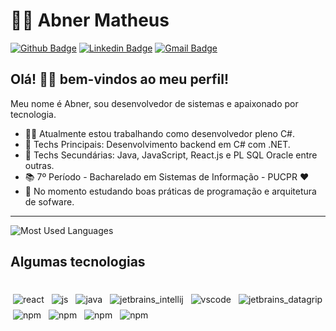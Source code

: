 # :man_technologist: Abner Matheus

[![Github Badge](https://img.shields.io/badge/-Github-000?style=flat-square&logo=Github&logoColor=white&link=https://github.com/ABNERMATHEUS)](https://github.com/ABNERMATHEUS)
[![Linkedin Badge](https://img.shields.io/badge/-LinkedIn-blue?style=flat-square&logo=Linkedin&logoColor=white&link=https://www.linkedin.com/in/abner-matheus/)](https://www.linkedin.com/in/abner-matheus/)
[![Gmail Badge](https://img.shields.io/badge/-Gmail-c14438?style=flat-square&logo=Gmail&logoColor=white&link=mailto:abnerm80@gmail.com)](mailto:abnerm80@gmail.com)

## Olá! 👋🏾 bem-vindos ao meu perfil!

Meu nome é Abner, sou desenvolvedor de sistemas e apaixonado por tecnologia. 

- :office_worker: Atualmente estou trabalhando como desenvolvedor pleno C#.
- :blue_heart: Techs Principais: Desenvolvimento backend em C# com .NET.
- :blue_heart: Techs Secundárias: Java, JavaScript, React.js e PL SQL Oracle entre outras.
- :books: 7º Período - Bacharelado em Sistemas de Informação - PUCPR :heart:
-  🌱 No momento estudando boas práticas de programação e arquitetura de sofware.

---
<div>
  
   
  <img align="center" src="https://github-readme-stats.anuraghazra1.vercel.app/api?username=ABNERMATHEUS&show_icons=true&include_all_commits=true&theme=tokyonight" alt="Most Used Languages" style="margin-right:90px;" />
  

</div>

## Algumas tecnologias

<div>
 <br>
<img src="https://github.com/Quadrified/Quadrified/blob/master/assets/svg/dev/frameworks/react.svg" alt="react" style="vertical-align:top; margin:4px">
<img src="https://github.com/Quadrified/Quadrified/blob/master/assets/svg/dev/languages/js.svg" alt="js" style="vertical-align:top; margin:4px">
<img src="https://github.com/Quadrified/Quadrified/blob/master/assets/svg/dev/languages/java.svg" alt="java" style="vertical-align:top; margin:4px">
<img src="https://github.com/Quadrified/Quadrified/blob/master/assets/svg/dev/tools/jetbrains_intellij.svg" alt="jetbrains_intellij" style="vertical-align:top; margin:4px">
<img src="https://github.com/Quadrified/Quadrified/blob/master/assets/svg/dev/tools/visualstudio_code.svg" alt="vscode" style="vertical-align:top; margin:4px">
<img src="https://github.com/Quadrified/Quadrified/blob/master/assets/svg/dev/tools/jetbrains_datagrip.svg" alt="jetbrains_datagrip" style="vertical-align:top; margin:4px">
<img src="https://github.com/Quadrified/Quadrified/blob/master/assets/svg/dev/languages/csharp_dotnet.svg" alt="npm" style="vertical-align:top; margin:4px">
<img src="https://github.com/Quadrified/Quadrified/blob/master/assets/svg/dev/services/dockerhub.svg" alt="npm" style="vertical-align:top; margin:4px">
<img src="https://github.com/Quadrified/Quadrified/blob/master/assets/svg/dev/tools/jetbrains_rider.svg" alt="npm" style="vertical-align:top; margin:4px">
<img src="https://github.com/Quadrified/Quadrified/blob/master/assets/svg/dev/tools/visualstudio.svg" alt="npm" style="vertical-align:top; margin:4px">
<br>
<div/>

